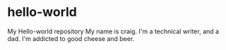 # hello-world
My Hello-world repository
My name is craig. I'm a technical writer, and a dad. I'm addicted to good cheese and beer.
